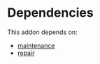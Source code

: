 # Dependencies

This addon depends on:

- [maintenance](https://github.com/bringout/oca-ocb-vertical-industry/tree/f402edbbba5d96de0737a5afeb308fadcda3fb57/odoo-bringout-oca-ocb-maintenance)
- [repair](https://github.com/bringout/oca-ocb-core/tree/0e11bee18c8c7dd39664f7b81670e02dd0705e48/odoo-bringout-oca-ocb-repair)
